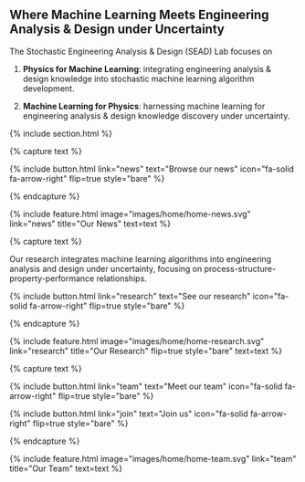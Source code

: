 ---
---

## Where Machine Learning Meets Engineering Analysis & Design under Uncertainty
The Stochastic Engineering Analysis & Design (SEAD) Lab focuses on 

1. **Physics for Machine Learning**: integrating engineering analysis & design knowledge into stochastic machine learning algorithm development.

2. **Machine Learning for Physics**: harnessing machine learning for engineering analysis & design knowledge discovery under uncertainty.

{% include section.html %}

<!-- ## Highlights -->

{% capture text %}

<!-- Lorem ipsum dolor sit amet, consectetur adipiscing elit, sed do eiusmod tempor incididunt ut labore et dolore magna aliqua. -->

{%
  include button.html
  link="news"
  text="Browse our news"
  icon="fa-solid fa-arrow-right"
  flip=true
  style="bare"
%}

{% endcapture %}

{%
  include feature.html
  image="images/home/home-news.svg"
  link="news"
  title="Our News"
  text=text
%}

{% capture text %}

Our research integrates machine learning algorithms into engineering analysis and design under uncertainty, focusing on process-structure-property-performance relationships.

{%
  include button.html
  link="research"
  text="See our research"
  icon="fa-solid fa-arrow-right"
  flip=true
  style="bare"
%}

{% endcapture %}

{%
  include feature.html
  image="images/home/home-research.svg"
  link="research"
  title="Our Research"
  flip=true
  style="bare"
  text=text
%}

{% capture text %}

<!-- Lorem ipsum dolor sit amet, consectetur adipiscing elit, sed do eiusmod tempor incididunt ut labore et dolore magna aliqua. -->

{%
  include button.html
  link="team"
  text="Meet our team"
  icon="fa-solid fa-arrow-right"
  flip=true
  style="bare"
%}

{%
  include button.html
  link="join"
  text="Join us"
  icon="fa-solid fa-arrow-right"
  flip=true
  style="bare"
%}

{% endcapture %}

{%
  include feature.html
  image="images/home/home-team.svg"
  link="team"
  title="Our Team"
  text=text
%}
